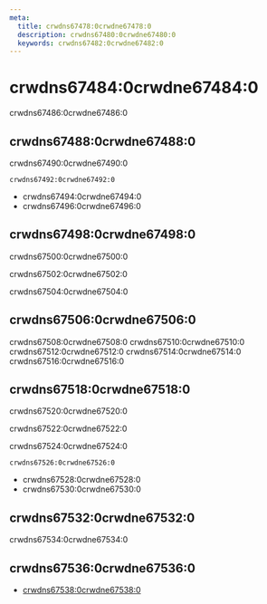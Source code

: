 ```yaml
---
meta:
  title: crwdns67478:0crwdne67478:0
  description: crwdns67480:0crwdne67480:0
  keywords: crwdns67482:0crwdne67482:0
---
```


# crwdns67484:0crwdne67484:0
crwdns67486:0crwdne67486:0

<entry-ad />

## crwdns67488:0crwdne67488:0
crwdns67490:0crwdne67490:0

`crwdns67492:0crwdne67492:0`
- crwdns67494:0crwdne67494:0
- crwdns67496:0crwdne67496:0


## crwdns67498:0crwdne67498:0
crwdns67500:0crwdne67500:0

  crwdns67502:0crwdne67502:0

  crwdns67504:0crwdne67504:0

## crwdns67506:0crwdne67506:0
crwdns67508:0crwdne67508:0
<alert type="success">crwdns67510:0crwdne67510:0</alert>
<alert type="info">crwdns67512:0crwdne67512:0</alert>
<alert type="warning">crwdns67514:0crwdne67514:0</alert>
<alert type="error">crwdns67516:0crwdne67516:0</alert>

## crwdns67518:0crwdne67518:0
crwdns67520:0crwdne67520:0

  crwdns67522:0crwdne67522:0

  crwdns67524:0crwdne67524:0

  `crwdns67526:0crwdne67526:0`
  - crwdns67528:0crwdne67528:0
  - crwdns67530:0crwdne67530:0

## crwdns67532:0crwdne67532:0
crwdns67534:0crwdne67534:0

## crwdns67536:0crwdne67536:0
  - [crwdns67538:0crwdne67538:0]()

<doc-footer />
